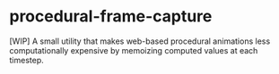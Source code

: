 # procedural-frame-capture
[WIP] A small utility that makes web-based procedural animations less computationally expensive by memoizing computed values at each timestep.
